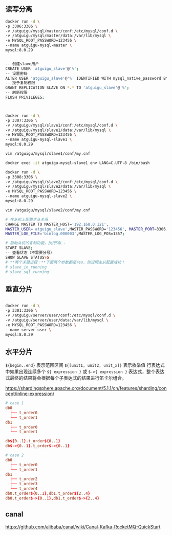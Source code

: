 
## 读写分离

```sh
docker run -d \
-p 3306:3306 \
-v /atguigu/mysql/master/conf:/etc/mysql/conf.d \
-v /atguigu/mysql/master/data:/var/lib/mysql \
-e MYSQL_ROOT_PASSWORD=123456 \
--name atguigu-mysql-master \
mysql:8.0.29


-- 创建slave用户
CREATE USER 'atguigu_slave'@'%';
-- 设置密码
ALTER USER 'atguigu_slave'@'%' IDENTIFIED WITH mysql_native_password BY '123456';
-- 授予复制权限
GRANT REPLICATION SLAVE ON *.* TO 'atguigu_slave'@'%';
-- 刷新权限
FLUSH PRIVILEGES;



docker run -d \
-p 3307:3306 \
-v /atguigu/mysql/slave1/conf:/etc/mysql/conf.d \
-v /atguigu/mysql/slave1/data:/var/lib/mysql \
-e MYSQL_ROOT_PASSWORD=123456 \
--name atguigu-mysql-slave1 \
mysql:8.0.29

vim /atguigu/mysql/slave1/conf/my.cnf

docker exec -it atguigu-mysql-slave1 env LANG=C.UTF-8 /bin/bash

docker run -d \
-p 3308:3306 \
-v /atguigu/mysql/slave2/conf:/etc/mysql/conf.d \
-v /atguigu/mysql/slave2/data:/var/lib/mysql \
-e MYSQL_ROOT_PASSWORD=123456 \
--name atguigu-mysql-slave2 \
mysql:8.0.29

vim /atguigu/mysql/slave2/conf/my.cnf

# 在从机上配置主从关系
CHANGE MASTER TO MASTER_HOST='192.168.0.121', 
MASTER_USER='atguigu_slave',MASTER_PASSWORD='123456', MASTER_PORT=3306,
MASTER_LOG_FILE='binlog.000003',MASTER_LOG_POS=1357; 

# 启动从机的复制功能，执行SQL：
START SLAVE;
-- 查看状态（不需要分号）
SHOW SLAVE STATUS\G
# **两个关键进程：**下面两个参数都是Yes，则说明主从配置成功！
# slave_io_running
# slave_sql_running
```

## 垂直分片

```sh

docker run -d \
-p 3301:3306 \
-v /atguigu/server/user/conf:/etc/mysql/conf.d \
-v /atguigu/server/user/data:/var/lib/mysql \
-e MYSQL_ROOT_PASSWORD=123456 \
--name server-user \
mysql:8.0.29

```

## 水平分片
`${begin..end}` 表示范围区间
`${[unit1, unit2, unit_x]}` 表示枚举值
行表达式中如果出现连续多个 `${ expression }` 或 `$->{ expression }` 表达式，整个表达式最终的结果将会根据每个子表达式的结果进行笛卡尔组合。


https://shardingsphere.apache.org/document/5.1.1/cn/features/sharding/concept/inline-expression/
```conf
# case 1
db0
  ├── t_order0
  └── t_order1
db1
  ├── t_order0
  └── t_order1

db${0..1}.t_order${0..1}
db$->{0..1}.t_order$->{0..1}

# case 2
db0
  ├── t_order0
  └── t_order1
db1
  ├── t_order2
  ├── t_order3
  └── t_order4
db0.t_order${0..1},db1.t_order${2..4}
db0.t_order$->{0..1},db1.t_order$->{2..4}
```


## canal
https://github.com/alibaba/canal/wiki/Canal-Kafka-RocketMQ-QuickStart